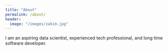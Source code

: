 ```yaml
---
title: "About"
permalink: /about/
header:
  image: "/images/zakim.jpg"
---
```


I am an aspiring data scientist, experienced tech professional, and long time software developer.
